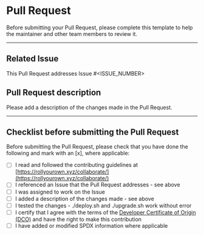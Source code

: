 <!--
SPDX-FileCopyrightText: 2022 Wilfred Nicoll <xyzroller@rollyourown.xyz>
SPDX-License-Identifier: CC-BY-SA-4.0
-->

# Pull Request

Before submitting your Pull Request, please complete this template to help the maintainer and other team members to review it.

---

## Related Issue

This Pull Request addresses Issue #<ISSUE_NUMBER>

## Pull Request description

Please add a description of the changes made in the Pull Request.

---

## Checklist before submitting the Pull Request

Before submitting the Pull Request, please check that you have done the following and mark with an [x], where applicable:

- [ ] I read and followed the contributing guidelines at [https://rollyourown.xyz/collaborate/](https://rollyourown.xyz/collaborate/)
- [ ] I referenced an Issue that the Pull Request addresses - see above
- [ ] I was assigned to work on the Issue
- [ ] I added a description of the changes made - see above
- [ ] I tested the changes - ./deploy.sh and ./upgrade.sh work without error
- [ ] I certify that I agree with the terms of the [Developer Certificate of Origin (DCO)](https://developercertificate.org/) and have the right to make this contribution
- [ ] I have added or modified SPDX information where applicable
